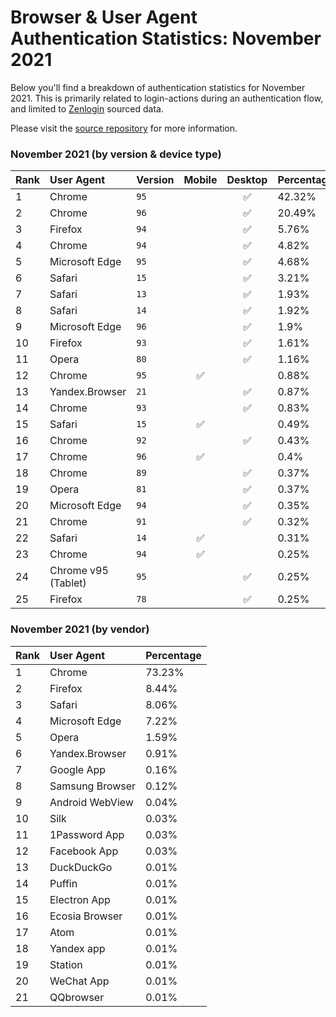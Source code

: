 # Browser & User Agent Authentication Statistics: November 2021

Below you'll find a breakdown of authentication statistics for
November 2021. This is primarily related to login-actions during an
authentication flow, and limited to <a href="https://zenlogin.co"/>Zenlogin</a>
sourced data.

Please visit the
<a href="https://github.com/zenlogin/browser-user-agent-authentication-statistics">source repository</a>
for more information.

### November 2021 (by version & device type)
| Rank | User Agent | Version | Mobile | Desktop | Percentage |
| :--- | :--- | :--- | :---: | :---: | :--- |
| 1 | Chrome | `95` | | ✅ | 42.32% |
| 2 | Chrome | `96` | | ✅ | 20.49% |
| 3 | Firefox | `94` | | ✅ | 5.76% |
| 4 | Chrome | `94` | | ✅ | 4.82% |
| 5 | Microsoft Edge | `95` | | ✅ | 4.68% |
| 6 | Safari | `15` | | ✅ | 3.21% |
| 7 | Safari | `13` | | ✅ | 1.93% |
| 8 | Safari | `14` | | ✅ | 1.92% |
| 9 | Microsoft Edge | `96` | | ✅ | 1.9% |
| 10 | Firefox | `93` | | ✅ | 1.61% |
| 11 | Opera | `80` | | ✅ | 1.16% |
| 12 | Chrome | `95` | ✅ | | 0.88% |
| 13 | Yandex.Browser | `21` | | ✅ | 0.87% |
| 14 | Chrome | `93` | | ✅ | 0.83% |
| 15 | Safari | `15` | ✅ | | 0.49% |
| 16 | Chrome | `92` | | ✅ | 0.43% |
| 17 | Chrome | `96` | ✅ | | 0.4% |
| 18 | Chrome | `89` | | ✅ | 0.37% |
| 19 | Opera | `81` | | ✅ | 0.37% |
| 20 | Microsoft Edge | `94` | | ✅ | 0.35% |
| 21 | Chrome | `91` | | ✅ | 0.32% |
| 22 | Safari | `14` | ✅ | | 0.31% |
| 23 | Chrome | `94` | ✅ | | 0.25% |
| 24 | Chrome v95 (Tablet) | `95` | | ✅ | 0.25% |
| 25 | Firefox | `78` | | ✅ | 0.25% |

### November 2021 (by vendor)
| Rank | User Agent | Percentage |
| :--- | :--- | :--- |
| 1 | Chrome | 73.23% |
| 2 | Firefox | 8.44% |
| 3 | Safari | 8.06% |
| 4 | Microsoft Edge | 7.22% |
| 5 | Opera | 1.59% |
| 6 | Yandex.Browser | 0.91% |
| 7 | Google App | 0.16% |
| 8 | Samsung Browser | 0.12% |
| 9 | Android WebView | 0.04% |
| 10 | Silk | 0.03% |
| 11 | 1Password App | 0.03% |
| 12 | Facebook App | 0.03% |
| 13 | DuckDuckGo | 0.01% |
| 14 | Puffin | 0.01% |
| 15 | Electron App | 0.01% |
| 16 | Ecosia Browser | 0.01% |
| 17 | Atom | 0.01% |
| 18 | Yandex app | 0.01% |
| 19 | Station | 0.01% |
| 20 | WeChat App | 0.01% |
| 21 | QQbrowser | 0.01% |
